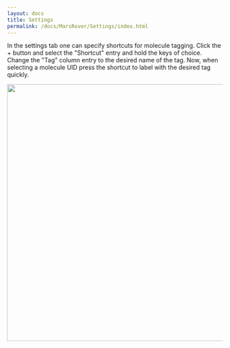 ```yaml
---
layout: docs
title: Settings
permalink: /docs/MarsRover/Settings/index.html
---
```


In the settings tab one can specify shortcuts for molecule tagging. Click the + button and select the "Shortcut" entry and hold the keys of choice. Change the "Tag" column entry to the desired name of the tag.
Now, when selecting a molecule UID press the shortcut to label with the desired tag quickly.


<img align='centre' src='{{site.baseurl}}/docs/img/Rover/img12.png' width='600' />
